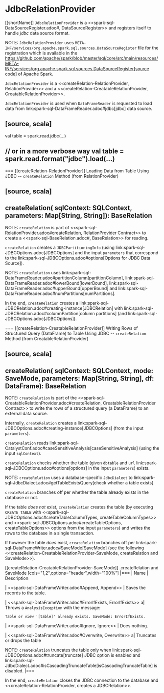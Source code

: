 # JdbcRelationProvider

[[shortName]]
`JdbcRelationProvider` is a <<spark-sql-DataSourceRegister.adoc#, DataSourceRegister>> and registers itself to handle *jdbc* data source format.

NOTE: `JdbcRelationProvider` uses `META-INF/services/org.apache.spark.sql.sources.DataSourceRegister` file for the registration which is available in the https://github.com/apache/spark/blob/master/sql/core/src/main/resources/META-INF/services/org.apache.spark.sql.sources.DataSourceRegister[source code] of Apache Spark.

`JdbcRelationProvider` is a <<createRelation-RelationProvider, RelationProvider>> and a <<createRelation-CreatableRelationProvider, CreatableRelationProvider>>.

`JdbcRelationProvider` is used when `DataFrameReader` is requested to load data from link:spark-sql-DataFrameReader.adoc#jdbc[jdbc] data source.

[source, scala]
----
val table = spark.read.jdbc(...)

// or in a more verbose way
val table = spark.read.format("jdbc").load(...)
----

=== [[createRelation-RelationProvider]] Loading Data from Table Using JDBC -- `createRelation` Method (from RelationProvider)

[source, scala]
----
createRelation(
  sqlContext: SQLContext,
  parameters: Map[String, String]): BaseRelation
----

NOTE: `createRelation` is part of <<spark-sql-RelationProvider.adoc#createRelation, RelationProvider Contract>> to create a <<spark-sql-BaseRelation.adoc#, BaseRelation>> for reading.

`createRelation` creates a `JDBCPartitioningInfo` (using link:spark-sql-JDBCOptions.adoc[JDBCOptions] and the input `parameters` that correspond to the link:spark-sql-JDBCOptions.adoc#options[Options for JDBC Data Source]).

NOTE: `createRelation` uses link:spark-sql-DataFrameReader.adoc#partitionColumn[partitionColumn], link:spark-sql-DataFrameReader.adoc#lowerBound[lowerBound], link:spark-sql-DataFrameReader.adoc#upperBound[upperBound] and link:spark-sql-DataFrameReader.adoc#numPartitions[numPartitions].

In the end, `createRelation` creates a link:spark-sql-JDBCRelation.adoc#creating-instance[JDBCRelation] with link:spark-sql-JDBCRelation.adoc#columnPartition[column partitions] (and link:spark-sql-JDBCOptions.adoc[JDBCOptions]).

=== [[createRelation-CreatableRelationProvider]] Writing Rows of Structured Query (DataFrame) to Table Using JDBC -- `createRelation` Method (from CreatableRelationProvider)

[source, scala]
----
createRelation(
  sqlContext: SQLContext,
  mode: SaveMode,
  parameters: Map[String, String],
  df: DataFrame): BaseRelation
----

NOTE: `createRelation` is part of the <<spark-sql-CreatableRelationProvider.adoc#createRelation, CreatableRelationProvider Contract>> to write the rows of a structured query (a DataFrame) to an external data source.

Internally, `createRelation` creates a link:spark-sql-JDBCOptions.adoc#creating-instance[JDBCOptions] (from the input `parameters`).

`createRelation` reads link:spark-sql-CatalystConf.adoc#caseSensitiveAnalysis[caseSensitiveAnalysis] (using the input `sqlContext`).

`createRelation` checks whether the table (given `dbtable` and `url` link:spark-sql-JDBCOptions.adoc#options[options] in the input `parameters`) exists.

NOTE: `createRelation` uses a database-specific `JdbcDialect` to link:spark-sql-JdbcDialect.adoc#getTableExistsQuery[check whether a table exists].

`createRelation` branches off per whether the table already exists in the database or not.

If the table *does not* exist, `createRelation` creates the table (by executing `CREATE TABLE` with <<spark-sql-JDBCOptions.adoc#createTableColumnTypes, createTableColumnTypes>> and <<spark-sql-JDBCOptions.adoc#createTableOptions, createTableOptions>> options from the input `parameters`) and writes the rows to the database in a single transaction.

If however the table *does* exist, `createRelation` branches off per link:spark-sql-DataFrameWriter.adoc#SaveMode[SaveMode] (see the following <<createRelation-CreatableRelationProvider-SaveMode, createRelation and SaveMode>>).

[[createRelation-CreatableRelationProvider-SaveMode]]
.createRelation and SaveMode
[cols="1,2",options="header",width="100%"]
|===
| Name
| Description

| <<spark-sql-DataFrameWriter.adoc#Append, Append>>
| Saves the records to the table.

| <<spark-sql-DataFrameWriter.adoc#ErrorIfExists, ErrorIfExists>>
a| Throws a `AnalysisException` with the message:

```
Table or view '[table]' already exists. SaveMode: ErrorIfExists.
```

| <<spark-sql-DataFrameWriter.adoc#Ignore, Ignore>>
| Does nothing.

| <<spark-sql-DataFrameWriter.adoc#Overwrite, Overwrite>>
a| Truncates or drops the table

NOTE: `createRelation` truncates the table only when link:spark-sql-JDBCOptions.adoc#truncate[truncate] JDBC option is enabled and link:spark-sql-JdbcDialect.adoc#isCascadingTruncateTable[isCascadingTruncateTable] is disabled.
|===

In the end, `createRelation` closes the JDBC connection to the database and <<createRelation-RelationProvider, creates a JDBCRelation>>.
